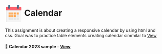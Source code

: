 # <span><img src="calendar.png" alt="Calendar" style="height: 2em; vertical-align: middle;"></span> Calendar

This assignment is about creating a responsive calendar by using html and css. Goal was to practice table elements creating calendar simmilar to <a href="https://www.wiki-calendar.com/wp-content/uploads/2023/09/2024-Calendar.png" style="font-size:small;">View</a><h4>


<h4>🔹 Calendar 2023 sample - <a href="https://simonakom.github.io/calendar/calendar.html">View</a><h4>